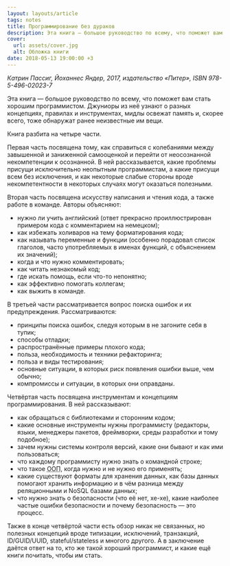 ```yaml
---
layout: layouts/article
tags: notes
title: Программирование без дураков
description: Эта книга — большое руководство по всему, что поможет вам стать хорошим программистом. Джуниоры из неё узнают о разных концепциях, правилах и инструментах, мидлы освежат память и, скорее всего, тоже обнаружат ранее неизвестные им вещи.
cover:
  url: assets/cover.jpg
  alt: Обложка книги
date: 2018-05-13 19:00:00 +3
---
```

*Катрин Пассиг, Йоханнес Яндер, 2017, издательство «Питер», <span class="nobr">ISBN 978-5-496-02023-7</span>*

Эта книга — большое руководство по всему, что поможет вам стать хорошим программистом. Джуниоры из неё узнают о разных концепциях, правилах и инструментах, мидлы освежат память и, скорее всего, тоже обнаружат ранее неизвестные им вещи.

Книга разбита на четыре части.

Первая часть посвящена тому, как справиться с колебаниями между завышенной и заниженной самооценкой и перейти от неосознанной некомпетенции к осознанной. В ней рассказывается, какие проблемы присущи исключительно неопытным программистам, а какие присущи всем без исключения, и как некоторые слабые стороны вроде некомпетентности в некоторых случаях могут оказаться полезными.

Вторая часть посвящена искусству написания и чтения кода, а также работе в команде. Авторы объясняют:

- нужно ли учить английский (ответ прекрасно проиллюстрирован примером кода с комментарием на немецком);
- как избежать холиваров на тему форматирования кода;
- как называть переменные и функции (особенно порадовал список глаголов, часто употребляемых в именах функций, с объяснением их значений);
- когда и что нужно комментировать;
- как читать незнакомый код;
- где искать помощь, если что-то непонятно;
- как эффективно помогать коллегам;
- как выжить в команде.

В третьей части рассматривается вопрос поиска ошибок и их предупреждения. Рассматриваются:

- принципы поиска ошибок, следуя которым в не загоните себя в тупик;
- способы отладки;
- распространённые примеры плохого кода;
- польза, необходимость и техники рефакторинга;
- польза и виды тестирования;
- основные ситуации, в которых риск появления ошибки выше, чем обычно;
- компромиссы и ситуации, в которых они оправданы.

Четвёртая часть посвящена инструментам и концепциям программирования. В ней рассказывают:

- как обращаться с библиотеками и сторонним кодом;
- какие основные инструменты нужны программисту (редакторы, языки, менеджеры пакетов, фреймворки, среды разработки и тому подобное);
- зачем нужны системы контроля версий, какие они бывают и как ими пользоваться;
- что каждому программисту нужно знать о командной строке;
- что такое <abbr title="Объектно-ориентированное программирование">ООП</abbr>, когда нужно и не нужно его применять;
- какие существуют форматы для хранения данных, как базы данных помогают хранить информацию и в чём разница между реляционными и NoSQL базами данных;
- что нужно знать о безопасности (что её нет, хе-хе), какие наиболее частые ошибки безопасности и почему безопасность — это процесс.

Также в конце четвёртой части есть обзор никак не связанных, но полезных концепций вроде типизации, исключений, транзакций, ID/GUID/UUID, stateful/stateless и многого другого. А в заключение даётся ответ на то, кто же такой хороший программист, и какие ещё книги почитать, чтобы им стать.
